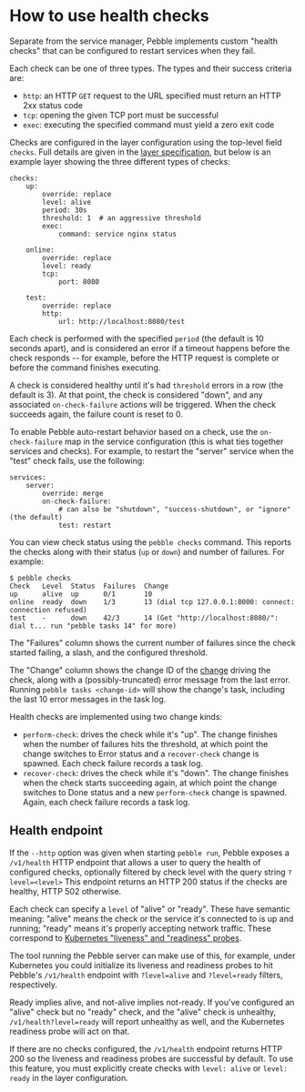 # How to use health checks

Separate from the service manager, Pebble implements custom "health checks" that can be configured to restart services when they fail.

Each check can be one of three types. The types and their success criteria are:

* `http`: an HTTP `GET` request to the URL specified must return an HTTP 2xx status code
* `tcp`: opening the given TCP port must be successful
* `exec`: executing the specified command must yield a zero exit code

Checks are configured in the layer configuration using the top-level field `checks`. Full details are given in the [layer specification](../reference/layer-specification), but below is an example layer showing the three different types of checks:

```
checks:
    up:
        override: replace
        level: alive
        period: 30s
        threshold: 1  # an aggressive threshold
        exec:
            command: service nginx status

    online:
        override: replace
        level: ready
        tcp:
            port: 8080

    test:
        override: replace
        http:
            url: http://localhost:8080/test
```

Each check is performed with the specified `period` (the default is 10 seconds apart), and is considered an error if a timeout happens before the check responds -- for example, before the HTTP request is complete or before the command finishes executing.

A check is considered healthy until it's had `threshold` errors in a row (the default is 3). At that point, the check is considered "down", and any associated `on-check-failure` actions will be triggered. When the check succeeds again, the failure count is reset to 0.

To enable Pebble auto-restart behavior based on a check, use the `on-check-failure` map in the service configuration (this is what ties together services and checks). For example, to restart the "server" service when the "test" check fails, use the following:

```
services:
    server:
        override: merge
        on-check-failure:
            # can also be "shutdown", "success-shutdown", or "ignore" (the default)
            test: restart
```

You can view check status using the `pebble checks` command. This reports the checks along with their status (`up` or `down`) and number of failures. For example:

```
$ pebble checks
Check   Level  Status  Failures  Change
up      alive  up      0/1       10
online  ready  down    1/3       13 (dial tcp 127.0.0.1:8000: connect: connection refused)
test    -      down    42/3      14 (Get "http://localhost:8080/": dial t... run "pebble tasks 14" for more)
```

The "Failures" column shows the current number of failures since the check started failing, a slash, and the configured threshold.

The "Change" column shows the change ID of the [change](#changes-and-tasks) driving the check, along with a (possibly-truncated) error message from the last error. Running `pebble tasks <change-id>` will show the change's task, including the last 10 error messages in the task log.

Health checks are implemented using two change kinds:

* `perform-check`: drives the check while it's "up". The change finishes when the number of failures hits the threshold, at which point the change switches to Error status and a `recover-check` change is spawned. Each check failure records a task log.
* `recover-check`: drives the check while it's "down". The change finishes when the check starts succeeding again, at which point the change switches to Done status and a new `perform-check` change is spawned. Again, each check failure records a task log.

## Health endpoint

If the `--http` option was given when starting `pebble run`, Pebble exposes a `/v1/health` HTTP endpoint that allows a user to query the health of configured checks, optionally filtered by check level with the query string `?level=<level>` This endpoint returns an HTTP 200 status if the checks are healthy, HTTP 502 otherwise.

Each check can specify a `level` of "alive" or "ready". These have semantic meaning: "alive" means the check or the service it's connected to is up and running; "ready" means it's properly accepting network traffic. These correspond to [Kubernetes "liveness" and "readiness" probes](https://kubernetes.io/docs/tasks/configure-pod-container/configure-liveness-readiness-startup-probes/).

The tool running the Pebble server can make use of this, for example, under Kubernetes you could initialize its liveness and readiness probes to hit Pebble's `/v1/health` endpoint with `?level=alive` and `?level=ready` filters, respectively.

Ready implies alive, and not-alive implies not-ready. If you've configured an "alive" check but no "ready" check, and the "alive" check is unhealthy, `/v1/health?level=ready` will report unhealthy as well, and the Kubernetes readiness probe will act on that.

If there are no checks configured, the `/v1/health` endpoint returns HTTP 200 so the liveness and readiness probes are successful by default. To use this feature, you must explicitly create checks with `level: alive` or `level: ready` in the layer configuration.